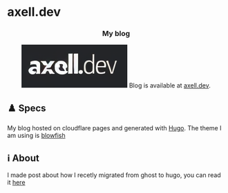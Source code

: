 # axell.dev
<div align="center">


### My blog

![logo](./axell.png)
Blog is available at [axell.dev](https://axell.dev).

</div>

## ♟️ Specs

My blog hosted on cloudflare pages and generated with [Hugo](https://gohugo.io/).
The theme I am using is [blowfish](https://github.com/nunocoracao/blowfish)

## ℹ️ About

I made post about how I recetly migrated from ghost to hugo, you can read it [here](https://axell.dev/posts/why-i-migrated-from-ghost-to-hugo-and-cloudflare/)
